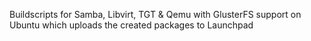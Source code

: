 Buildscripts for Samba, Libvirt, TGT & Qemu with GlusterFS support on Ubuntu which uploads the created packages to Launchpad
